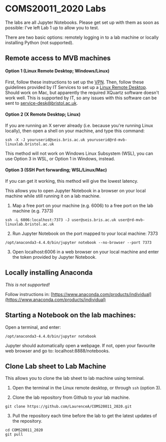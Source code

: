 # COMS20011_2020 Labs

The labs are all Jupyter Notebooks.  Please get set up with them as soon as possible: I've left Lab 1 up to allow you to test.

There are two basic options: remotely logging in to a lab machine or locally installing Python (not supported).

## Remote access to MVB machines

#### Option 1 (Linux Remote Desktop; Windows/Linux)
First, follow these instructions to set up the [VPN](https://uob.sharepoint.com/sites/itservices/SitePages/vpn-connect.aspx). Then, follow these guidelines provided by IT Services to set up a [Linux Remote Desktop](https://uob.sharepoint.com/sites/itservices/SitePages/fits-engineering-linux-x2go.aspx).  Should work on Mac, but apparently the required XQuartz software doesn't work well.  This is supported by IT, so any issues with this software can be sent to service-desk@bristol.ac.uk.

#### Option 2 (X Remote Desktop; Linux)
If you are running an X server already (i.e. because you're running Linux locally), then open a shell on your machine, and type this command: 
```
ssh -X -J youruserid@seis.bris.ac.uk youruserid@rd-mvb-linuxlab.bristol.ac.uk
```
This method will not work on Windows Linux Subsystem (WSL), you can use Option 3 in WSL, or Option 1 in Windows, instead.

#### Option 3 (SSH Port forwarding; WSL/Linux/Mac)
If you can get it working, this method will give the lowest latency.

This allows you to open Jupyter Notebook in a browser on your local machine while still running it on a lab machine.

1. Map a free port on your machine (e.g. 6006) to a free port on the lab machine (e.g. 7373)
```
ssh -L 6006:localhost:7373 -J user@seis.bris.ac.uk user@rd-mvb-linuxlab.bristol.ac.uk
```
       
2. Run Jupyter Notebook on the port mapped to your local machine: 7373
```
/opt/anaconda3-4.4.0/bin/jupyter notebook --no-browser --port 7373
```
      
3. Open localhost:6006 in a web browser on your local machine and enter the token provided by Jupyter Notebook.

## Locally installing Anaconda

*This is not supported!*

Follow instructions in:
[https://www.anaconda.com/products/individual](https://www.anaconda.com/products/individual)

## Starting a Notebook on the lab machines:
Open a terminal, and enter:
```
/opt/anaconda3-4.4.0/bin/jupyter notebook
```
Jupyter should automatically open a webpage. If not, open your favourite web browser and go to: localhost:8888/notebooks.

## Clone Lab sheet to Lab Machine
This allows you to clone the lab sheet to lab machine using terminal.

1. Open the terminal in the Linux remote desktop, or through `ssh` (option 3).

2. Clone the lab repository from Github to your lab machine.
```
git clone https://github.com/LaurenceA/COMS20011_2020.git
```
3. Pull the repository each time before the lab to get the latest updates of the repository.
```
cd COMS20011_2020
git pull
```

